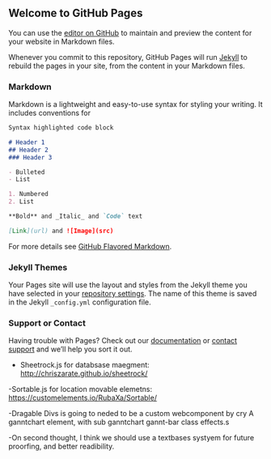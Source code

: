 ## Welcome to GitHub Pages

You can use the [editor on GitHub](https://github.com/cryogenicminer/gantt-chart/edit/master/README.md) to maintain and preview the content for your website in Markdown files.

Whenever you commit to this repository, GitHub Pages will run [Jekyll](https://jekyllrb.com/) to rebuild the pages in your site, from the content in your Markdown files.

### Markdown

Markdown is a lightweight and easy-to-use syntax for styling your writing. It includes conventions for

```markdown
Syntax highlighted code block

# Header 1
## Header 2
### Header 3

- Bulleted
- List

1. Numbered
2. List

**Bold** and _Italic_ and `Code` text

[Link](url) and ![Image](src)
```

For more details see [GitHub Flavored Markdown](https://guides.github.com/features/mastering-markdown/).

### Jekyll Themes

Your Pages site will use the layout and styles from the Jekyll theme you have selected in your [repository settings](https://github.com/cryogenicminer/gantt-chart/settings). The name of this theme is saved in the Jekyll `_config.yml` configuration file.

### Support or Contact

Having trouble with Pages? Check out our [documentation](https://help.github.com/categories/github-pages-basics/) or [contact support](https://github.com/contact) and we’ll help you sort it out.


- Sheetrock.js for databsase maegment: http://chriszarate.github.io/sheetrock/

-Sortable.js for location movable elemetns: https://customelements.io/RubaXa/Sortable/

-Dragable Divs is going to neded to be a custom webcomponent by cry A ganntchart element, with sub ganntchart gannt-bar class effects.s

-On second thought, I think we should use a textbases systyem for future proorfing, and better readibility. 
